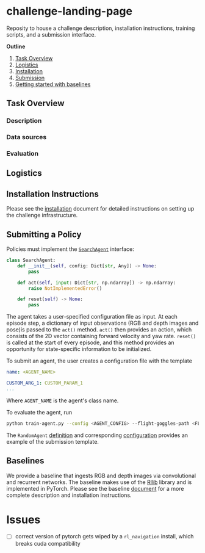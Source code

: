 # challenge-landing-page

Reposity to house a challenge description, installation instructions, training scripts, and a submission interface. 

__Outline__
1. [Task Overview](#Task-Overview)
2. [Logistics](#Logistics)
1. [Installation](#Installation-Instructions)
2. [Submission](#Submitting-a-policy)
2. [Getting started with baselines](#Baselines)

## Task Overview

### Description

### Data sources 

### Evaluation 

## Logistics

## Installation Instructions 

Please see the [installation](doc/installation.md) document for detailed instructions on setting up the challenge infrastructure. 

## Submitting a Policy

Policies must implement the [`SearchAgent`]() interface:

```python
class SearchAgent:
    def __init__(self, config: Dict[str, Any]) -> None:
        pass

    def act(self, input: Dict[str, np.ndarray]) -> np.ndarray:
        raise NotImplementedError()

    def reset(self) -> None:
        pass
```

The agent takes a user-specified configuration file as input. 
At each episode step, a dictionary of input observations (RGB and depth images and pose)is passed to the `act()` method. `act()` then provides an action, which consists of the 2D vector containing forward velocity and yaw rate. 
`reset()` is called at the start of every episode, and this method provides an opportunity for state-specific information to be initialized. 

To submit an agent, the user creates a configuration file with the template

```yaml
name: <AGENT_NAME>

CUSTOM_ARG_1: CUSTOM_PARAM_1
...
```

Where `AGENT_NAME` is the agent's class name. 

To evaluate the agent, run

```sh
python train-agent.py --config <AGENT_CONFIG> --flight-goggles-path <FLIGHT_GOGGLES_PATH> --base-port <BASE_PORT>
```

The `RandomAgent` [definition]() and corresponding [configuration]() provides an example of the submission template. 
   
## Baselines 

We provide a baseline that ingests RGB and depth images via convolutional and recurrent networks. The baseline makes use of the [Rllib](https://docs.ray.io/en/master/rllib/) library and is implemented in PyTorch. Please see the baseline [document](doc/baseline.md) for a more complete description and installation instructions. 

# Issues
- [ ] correct version of pytorch gets wiped by a `rl_navigation` install, which breaks cuda compatibility 

